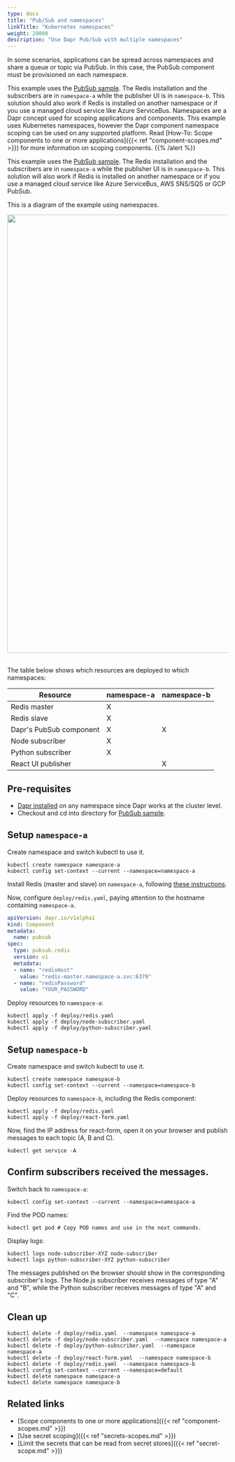 ```yaml
---
type: docs
title: "Pub/Sub and namespaces"
linkTitle: "Kubernetes namespaces"
weight: 20000
description: "Use Dapr Pub/Sub with multiple namespaces"
---
```


In some scenarios, applications can be spread across namespaces and share a queue or topic via PubSub. In this case, the PubSub component must be provisioned on each namespace.

This example uses the [PubSub sample](https://github.com/dapr/quickstarts/tree/master/pub-sub). The Redis installation and the subscribers are in `namespace-a` while the publisher UI is in `namespace-b`. This solution should also work if Redis is installed on another namespace or if you use a managed cloud service like Azure ServiceBus.
Namespaces are a Dapr concept used for scoping applications and components. This example uses Kubernetes namespaces, however the Dapr component namespace scoping can be used on any supported platform. Read [How-To: Scope components to one or more applications]({{< ref "component-scopes.md" >}}) for more information on scoping components.
{{% /alert %}}

This example uses the [PubSub sample](https://github.com/dapr/quickstarts/tree/master/pub-sub). The Redis installation and the subscribers are in `namespace-a` while the publisher UI is in `namespace-b`. This solution will also work if Redis is installed on another namespace or if you use a managed cloud service like Azure ServiceBus, AWS SNS/SQS or GCP PubSub.

This is a diagram of the example using namespaces.

<img src="/images/pubsub-multiple-namespaces.png" width=1000>
<br></br>

The table below shows which resources are deployed to which namespaces:

| Resource                | namespace-a | namespace-b |
| ----------------------- | ----------- | ----------- |
| Redis master            | X           |             |
| Redis slave             | X           |             |
| Dapr's PubSub component | X           | X           |
| Node subscriber         | X           |             |
| Python subscriber       | X           |             |
| React UI publisher      |             | X           |

## Pre-requisites

* [Dapr installed](https://github.com/dapr/docs/blob/master/getting-started/environment-setup.md) on any namespace since Dapr works at the cluster level.
* Checkout and cd into directory for [PubSub sample](https://github.com/dapr/quickstarts/tree/master/pub-sub).

## Setup `namespace-a`

Create namespace and switch kubectl to use it.
```
kubectl create namespace namespace-a
kubectl config set-context --current --namespace=namespace-a
```

Install Redis (master and slave) on `namespace-a`, following [these instructions](https://github.com/dapr/docs/blob/master/howto/setup-pub-sub-message-broker/setup-redis.md).

Now, configure `deploy/redis.yaml`, paying attention to the hostname containing `namespace-a`.

```yaml
apiVersion: dapr.io/v1alpha1
kind: Component
metadata:
  name: pubsub
spec:
  type: pubsub.redis
  version: v1
  metadata:
  - name: "redisHost"
    value: "redis-master.namespace-a.svc:6379"
  - name: "redisPassword"
    value: "YOUR_PASSWORD"
```

Deploy resources to `namespace-a`:
```
kubectl apply -f deploy/redis.yaml
kubectl apply -f deploy/node-subscriber.yaml
kubectl apply -f deploy/python-subscriber.yaml
```

## Setup `namespace-b`

Create namespace and switch kubectl to use it.
```
kubectl create namespace namespace-b
kubectl config set-context --current --namespace=namespace-b
```

Deploy resources to `namespace-b`, including the Redis component:
```
kubectl apply -f deploy/redis.yaml
kubectl apply -f deploy/react-form.yaml
```

Now, find the IP address for react-form, open it on your browser and publish messages to each topic (A, B and C).
```
kubectl get service -A
```

## Confirm subscribers received the messages.

Switch back to `namespace-a`:
```
kubectl config set-context --current --namespace=namespace-a
```

Find the POD names:
```
kubectl get pod # Copy POD names and use in the next commands.
```

Display logs:
```
kubectl logs node-subscriber-XYZ node-subscriber
kubectl logs python-subscriber-XYZ python-subscriber
```

The messages published on the browser should show in the corresponding subscriber's logs. The Node.js subscriber receives messages of type "A" and "B", while the Python subscriber receives messages of type "A" and "C".

## Clean up

```
kubectl delete -f deploy/redis.yaml  --namespace namespace-a
kubectl delete -f deploy/node-subscriber.yaml  --namespace namespace-a
kubectl delete -f deploy/python-subscriber.yaml  --namespace namespace-a
kubectl delete -f deploy/react-form.yaml  --namespace namespace-b
kubectl delete -f deploy/redis.yaml  --namespace namespace-b
kubectl config set-context --current --namespace=default
kubectl delete namespace namespace-a
kubectl delete namespace namespace-b
```

## Related links

- [Scope components to one or more applications]({{< ref "component-scopes.md" >}})
- [Use secret scoping]({{< ref "secrets-scopes.md" >}})
- [Limit the secrets that can be read from secret stores]({{< ref "secret-scope.md" >}})